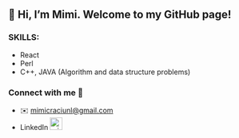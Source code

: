 ## 👋 Hi, I’m Mimi. Welcome to my GitHub page!
### SKILLS:
* React
* Perl
* C++, JAVA (Algorithm and data structure problems)


### Connect with me 🤝
* ✉️ [mimicraciunl@gmail.com](mailto:mimicraciunl@gmail.com)
* LinkedIn <a href="https://www.linkedin.com/in/miruna-craciun-38393123b/" target="blank"><img src="https://content.linkedin.com/content/dam/me/brand/en-us/brand-home/logos/In-Blue-Logo.png.original.png" alt="miruna-craciun" height="25" width="25"/></a>
